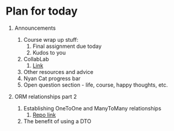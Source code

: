 # Plan for today

1. Announcements
    1. Course wrap up stuff:
        1. Final assignment due today
        2. Kudos to you
    2. CollabLab
        1. [Link](https://the-collab-lab.codes/)
    3. Other resources and advice
    4. Nyan Cat progress bar
    5. Open question section - life, course, happy thoughts, etc.


2. ORM relationships part 2
    1. Establishing OneToOne and ManyToMany relationships
        1. [Repo link](https://github.com/An-dy1/coding-events-andie/tree/andie-one-to-many-clubs)
    2. The benefit of using a DTO
